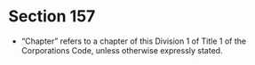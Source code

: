 # Section 157

- “Chapter” refers to a chapter of this Division 1 of Title 1 of the Corporations Code, unless otherwise expressly stated.